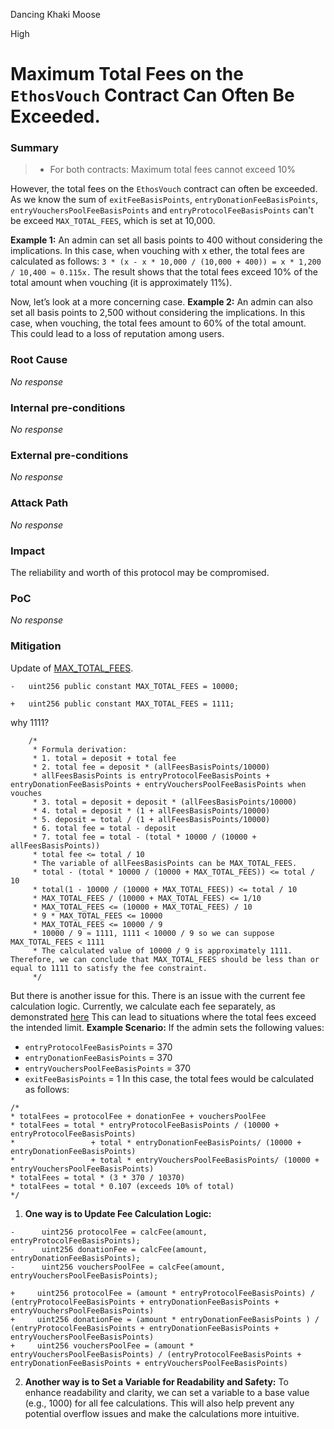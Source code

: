 Dancing Khaki Moose

High

# Maximum Total Fees on the `EthosVouch` Contract Can Often Be Exceeded.

### Summary

> - For both contracts:
> Maximum total fees cannot exceed 10%

However, the total fees on the `EthosVouch` contract can often be exceeded.
As we know the sum of `exitFeeBasisPoints`, `entryDonationFeeBasisPoints`, `entryVouchersPoolFeeBasisPoints` and `entryProtocolFeeBasisPoints` can't be exceed `MAX_TOTAL_FEES`, which is set at 10,000.

**Example 1:** An admin can set all basis points to 400 without considering the implications.
In this case, when vouching with x ether, the total fees are calculated as follows:
`3 * (x - x * 10,000 / (10,000 + 400)) = x * 1,200 / 10,400 ≈ 0.115x.`
The result shows that the total fees exceed 10% of the total amount when vouching (it is approximately 11%).

Now, let’s look at a more concerning case.
**Example 2:** An admin can also set all basis points to 2,500 without considering the implications. In this case, when vouching, the total fees amount to 60% of the total amount.
This could lead to a loss of reputation among users.



### Root Cause

_No response_

### Internal pre-conditions

_No response_

### External pre-conditions

_No response_

### Attack Path

_No response_

### Impact

The reliability and worth of this protocol may be compromised.

### PoC

_No response_

### Mitigation

Update of [MAX_TOTAL_FEES](https://github.com/sherlock-audit/2024-11-ethos-network-ii/blob/main/ethos/packages/contracts/contracts/EthosVouch.sol#L120).
```solidity
-   uint256 public constant MAX_TOTAL_FEES = 10000;
```
```solidity
+   uint256 public constant MAX_TOTAL_FEES = 1111;
```
why 1111?
```solidity
    /*
     * Formula derivation:
     * 1. total = deposit + total fee
     * 2. total fee = deposit * (allFeesBasisPoints/10000)
     * allFeesBasisPoints is entryProtocolFeeBasisPoints + entryDonationFeeBasisPoints + entryVouchersPoolFeeBasisPoints when vouches
     * 3. total = deposit + deposit * (allFeesBasisPoints/10000)
     * 4. total = deposit * (1 + allFeesBasisPoints/10000)
     * 5. deposit = total / (1 + allFeesBasisPoints/10000)
     * 6. total fee = total - deposit
     * 7. total fee = total - (total * 10000 / (10000 + allFeesBasisPoints))
     * total fee <= total / 10
     * The variable of allFeesBasisPoints can be MAX_TOTAL_FEES.
     * total - (total * 10000 / (10000 + MAX_TOTAL_FEES)) <= total / 10
     * total(1 - 10000 / (10000 + MAX_TOTAL_FEES)) <= total / 10
     * MAX_TOTAL_FEES / (10000 + MAX_TOTAL_FEES) <= 1/10
     * MAX_TOTAL_FEES <= (10000 + MAX_TOTAL_FEES) / 10
     * 9 * MAX_TOTAL_FEES <= 10000
     * MAX_TOTAL_FEES <= 10000 / 9
     * 10000 / 9 ≈ 1111, 1111 < 10000 / 9 so we can suppose MAX_TOTAL_FEES < 1111
     * The calculated value of 10000 / 9 is approximately 1111. Therefore, we can conclude that MAX_TOTAL_FEES should be less than or equal to 1111 to satisfy the fee constraint.
     */
```
But there is another issue for this.
There is an issue with the current fee calculation logic. Currently, we calculate each fee separately, as demonstrated [here](https://github.com/sherlock-audit/2024-11-ethos-network-ii/blob/main/ethos/packages/contracts/contracts/EthosVouch.sol#L936-L938)
This can lead to situations where the total fees exceed the intended limit.
**Example Scenario:**
If the admin sets the following values:
-   `entryProtocolFeeBasisPoints` = 370
-   `entryDonationFeeBasisPoints` = 370
-   `entryVouchersPoolFeeBasisPoints` = 370
-   `exitFeeBasisPoints` = 1
In this case, the total fees would be calculated as follows:
```solidity
/*
* totalFees = protocolFee + donationFee + vouchersPoolFee
* totalFees = total * entryProtocolFeeBasisPoints / (10000 + entryProtocolFeeBasisPoints)
*                 + total * entryDonationFeeBasisPoints/ (10000 + entryDonationFeeBasisPoints)
*                 + total * entryVouchersPoolFeeBasisPoints/ (10000 + entryVouchersPoolFeeBasisPoints)
* totalFees = total * (3 * 370 / 10370)
* totalFees = total * 0.107 (exceeds 10% of total)
*/
```
1. **One way is to Update Fee Calculation Logic:**
```solidity
-      uint256 protocolFee = calcFee(amount, entryProtocolFeeBasisPoints);
-      uint256 donationFee = calcFee(amount, entryDonationFeeBasisPoints);
-      uint256 vouchersPoolFee = calcFee(amount, entryVouchersPoolFeeBasisPoints);
```
```solidity
+     uint256 protocolFee = (amount * entryProtocolFeeBasisPoints) / (entryProtocolFeeBasisPoints + entryDonationFeeBasisPoints + entryVouchersPoolFeeBasisPoints)
+     uint256 donationFee = (amount * entryDonationFeeBasisPoints ) / (entryProtocolFeeBasisPoints + entryDonationFeeBasisPoints + entryVouchersPoolFeeBasisPoints)
+     uint256 vouchersPoolFee = (amount * entryVouchersPoolFeeBasisPoints) / (entryProtocolFeeBasisPoints + entryDonationFeeBasisPoints + entryVouchersPoolFeeBasisPoints)
```
2. **Another way is to Set a Variable for Readability and Safety:**
To enhance readability and clarity, we can set a variable to a base value (e.g., 1000) for all fee calculations. This will also help prevent any potential overflow issues and make the calculations more intuitive.
